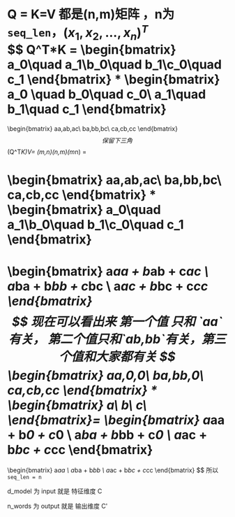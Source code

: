 Q = K=V 都是(n,m)矩阵 ，n为`seq_len`，$(x_1,x_2,...,x_n)^T​$   
$$
Q^T*K =
\begin{bmatrix}
a_0\quad a_1\\b_0\quad b_1\\c_0\quad c_1
\end{bmatrix}
*
\begin{bmatrix}
a_0  \quad b_0\quad c_0\\
a_1\quad b_1\quad c_1
\end{bmatrix}
= 
\begin{bmatrix}
aa,ab,ac\\
ba,bb,bc\\
ca,cb,cc
\end{bmatrix}
$$
保留下三角
$$
(Q^T*K)*V= (m,n)(n,m)*(m*n) = 

\begin{bmatrix}
aa,ab,ac\\
ba,bb,bc\\
ca,cb,cc
\end{bmatrix} *
\begin{bmatrix}
a_0\quad a_1\\b_0\quad b_1\\c_0\quad c_1
\end{bmatrix}
=
\begin{bmatrix}
a*aa + b*ab + c*ac \\
a*ba + b*bb + c*bc \\
a*ac + b*bc + c*cc
\end{bmatrix}
$$
现在可以看出来 第一个值 只和 `aa`有关， 第二个值只和`ab,bb`有关，第三个值和大家都有关
$$
\begin{bmatrix}
aa,0,0\\
ba,bb,0\\
ca,cb,cc
\end{bmatrix} *
\begin{bmatrix}
a\\
b\\
c\\
\end{bmatrix}=
\begin{bmatrix}
a*aa + b*0 + c*0 \\
a*ba + b*bb + c*0 \\
a*ac + b*bc + c*cc
\end{bmatrix} 
= 
\begin{bmatrix}
a*aa  \\
a*ba + b*bb  \\
a*ac + b*bc + c*cc
\end{bmatrix} 
$$
所以 `seq_len = n`

d_model 为 input 就是 特征维度  C

n_words 为 output 就是 输出维度 C'



